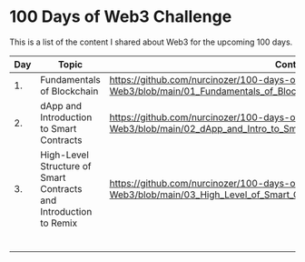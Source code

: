 # 100 Days of Web3 Challenge

This is a list of the content I shared about Web3 for the upcoming 100 days.

| Day | Topic                                                             | Content                                                                                                               |
|-----|-------------------------------------------------------------------|-----------------------------------------------------------------------------------------------------------------------|
| 1.  | Fundamentals of Blockchain                                        | https://github.com/nurcinozer/100-days-of-Web3/blob/main/01_Fundamentals_of_Blockchain/README.md                      |
| 2.  | dApp and Introduction to Smart Contracts                          | https://github.com/nurcinozer/100-days-of-Web3/blob/main/02_dApp_and_Intro_to_Smart_Contracts/README.md               |
| 3.  | High-Level Structure of Smart Contracts and Introduction to Remix | https://github.com/nurcinozer/100-days-of-Web3/blob/main/03_High_Level_of_Smart_Conracts_and_Intro_to_Remix/README.md |
|     |                                                                   |                                                                                                                       |
|     |                                                                   |                                                                                                                       |
|     |                                                                   |                                                                                                                       |
|     |                                                                   |                                                                                                                       |
|     |                                                                   |                                                                                                                       |
|     |                                                                   |                                                                                                                       |